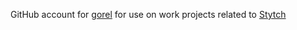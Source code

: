 GitHub account for [gorel](https://github.com/gorel) for use on work projects related to [Stytch](https://stytch.com)
